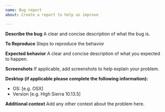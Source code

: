 ```yaml
---
name: Bug report
about: Create a report to help us improve

---
```


**Describe the bug**
A clear and concise description of what the bug is.

**To Reproduce**
Steps to reproduce the behavior

**Expected behavior**
A clear and concise description of what you expected to happen.

**Screenshots**
If applicable, add screenshots to help explain your problem.

**Desktop (if applicable please complete the following information):**
 - OS: [e.g. OSX]
 - Version [e.g. High Sierra 10.13.5]

**Additional context**
Add any other context about the problem here.
